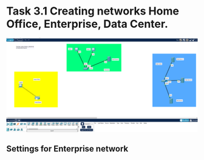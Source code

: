 # Task 3.1 Creating networks Home Office, Enterprise, Data Center.
![screen1](https://github.com/NikPryvalov/DevOps_online_Kharkiv_2022Q1Q2/blob/main/m3/task3.1/screen/screen1.png)

## Settings for Enterprise network
